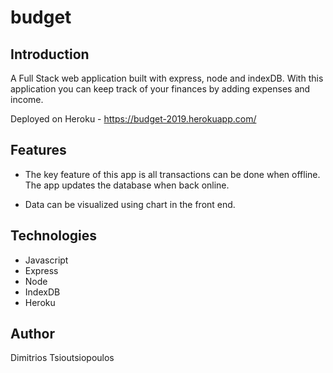 # budget

## Introduction

A Full Stack web application built with express, node and indexDB. With this application you can keep track of your finances by adding expenses and income.

Deployed on Heroku - https://budget-2019.herokuapp.com/

## Features

* The key feature of this app is all transactions can be done     when offline. The app updates the database when back online.

* Data can be visualized using chart in the front end.

## Technologies

* Javascript
* Express
* Node
* IndexDB
* Heroku


## Author

Dimitrios Tsioutsiopoulos